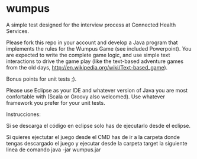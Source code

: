 wumpus
======

A simple test designed for the interview process at Connected Health Services. 

Please fork this repo in your account and develop a Java program that implements the rules for the Wumpus Game (see included Powerpoint). You are expected to write the complete game logic, and use simple text interactions to drive the game play (like the text-based adventure games from the old days, http://en.wikipedia.org/wiki/Text-based_game).

Bonus points for unit tests ;).

Please use Eclipse as your IDE and whatever version of Java you are most confortable with (Scala or Groovy also welcomed). Use whatever framework you prefer for your unit tests.


Instrucciones:

Si se descarga el código en eclipse solo has de ejecutarlo desde el eclipse.

Si quieres ejectutar el juego desde el CMD has de ir a la carpeta donde tengas descargado el juego y ejecutar desde la carpeta target la siguiente linea de comando java -jar wumpus.jar
